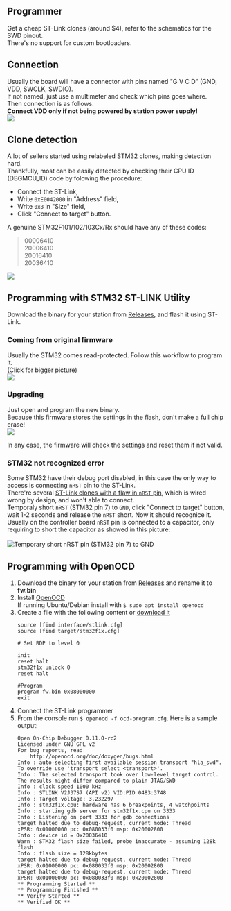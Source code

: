 ## Programmer

Get a cheap ST-Link clones (around $4), refer to the schematics for the SWD pinout.<br>
There's no support for custom bootloaders.

## Connection

Usually the board will have a connector with pins named "G V C D" (GND, VDD, SWCLK, SWDIO).<br>
If not named, just use a multimeter and check which pins goes where.<br>
Then connection is as follows.<br>
**Connect VDD only if not being powered by station power supply!**<br>
<img src="/Readme_files/stlink_connection.jpg">

## Clone detection

A lot of sellers started using relabeled STM32 clones, making detection hard.<br>
Thankfully, most can be easily detected by checking their CPU ID (DBGMCU_ID) code by folowing the procedure:

- Connect the ST-Link,
- Write `0xE0042000` in "Address" field,
- Write `0x8` in "Size" field,
- Click "Connect to target" button.

A genuine STM32F101/102/103Cx/Rx should have any of these codes:

> 00006410<br>
> 20006410<br>
> 20016410<br>
> 20036410

<img src="/Readme_files/dbgmcu_id.png">


## Programming with STM32 ST-LINK Utility

Download the binary for your station from [Releases](https://github.com/deividAlfa/stm32_soldering_iron_controller/releases), and flash it using ST-Link.

### Coming from original firmware

Usually the STM32 comes read-protected. Follow this workflow to program it.<br>
(Click for bigger picture)<br>
<img src="/Readme_files/st-link_programming.png">

### Upgrading

Just open and program the new binary.<br>
Because this firmware stores the settings in the flash, don't make a full chip erase!<br>
<img src="/Readme_files/upgrade.png"><br>

In any case, the firmware will check the settings and reset them if not valid.

### STM32 not recognized error
Some STM32 have their debug port disabled, in this case the only way to access is connecting `nRST` pin to the ST-Link.<br>
There're several [ST-Link clones with a flaw in `nRST` pin](https://ziutek.github.io/2018/03/26/stlink.html), which is wired wrong by design, and won't able to connect.<br>
Temporaly short `nRST` (STM32 pin 7) to `GND`, click "Connect to target" button, wait 1-2 seconds and release the `nRST` short. Now it should recognice it.<br>
Usually on the controller board `nRST` pin is connected to a capacitor, only requiring to short the capacitor as showed in this picture:<br><br>
![Temporary short nRST pin (STM32 pin 7) to GND](/Readme_files/stlink_force_rst.jpg)


## Programming with OpenOCD

1. Download the binary for your station from [Releases](https://github.com/deividAlfa/stm32_soldering_iron_controller/releases) and rename it to **fw.bin**
1. Install [OpenOCD](https://openocd.org/)<br>
   If running Ubuntu/Debian install with `$ sudo apt install openocd`<br>
1. Create a file with the following content or [download it](/ocd-program.cfg)
    ```
    source [find interface/stlink.cfg]
    source [find target/stm32f1x.cfg]

    # Set RDP to level 0

    init
    reset halt
    stm32f1x unlock 0
    reset halt

    #Program
    program fw.bin 0x08000000
    exit
    ```
1. Connect the ST-Link programmer
1. From the console run `$ openocd -f ocd-program.cfg`. Here is a sample output:
    ```
    Open On-Chip Debugger 0.11.0-rc2
    Licensed under GNU GPL v2
    For bug reports, read
        http://openocd.org/doc/doxygen/bugs.html
    Info : auto-selecting first available session transport "hla_swd". To override use 'transport select <transport>'.
    Info : The selected transport took over low-level target control. The results might differ compared to plain JTAG/SWD
    Info : clock speed 1000 kHz
    Info : STLINK V2J37S7 (API v2) VID:PID 0483:3748
    Info : Target voltage: 3.232297
    Info : stm32f1x.cpu: hardware has 6 breakpoints, 4 watchpoints
    Info : starting gdb server for stm32f1x.cpu on 3333
    Info : Listening on port 3333 for gdb connections
    target halted due to debug-request, current mode: Thread
    xPSR: 0x01000000 pc: 0x080033f0 msp: 0x20002800
    Info : device id = 0x20036410
    Warn : STM32 flash size failed, probe inaccurate - assuming 128k flash
    Info : flash size = 128kbytes
    target halted due to debug-request, current mode: Thread
    xPSR: 0x01000000 pc: 0x080033f0 msp: 0x20002800
    target halted due to debug-request, current mode: Thread
    xPSR: 0x01000000 pc: 0x080033f0 msp: 0x20002800
    ** Programming Started **
    ** Programming Finished **
    ** Verify Started **
    ** Verified OK **
    ```
